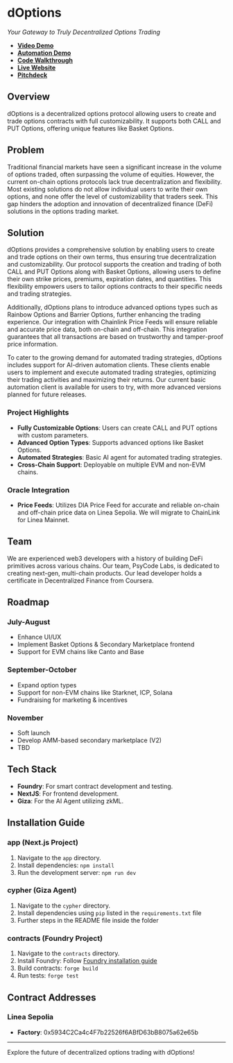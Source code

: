 # dOptions

*Your Gateway to Truly Decentralized Options Trading*

- **[Video Demo](https://youtu.be/OV_RVZxUJ38)**
- **[Automation Demo](https://youtu.be/AZyX4mt8d8c)**
- **[Code Walkthrough](https://youtu.be/anJyjkQ6W0g)**
- **[Live Website](https://doptions-plum.vercel.app/)**
- **[Pitchdeck](https://doptions-uokcwbj.gamma.site/)**

## Overview
dOptions is a decentralized options protocol allowing users to create and trade options contracts with full customizability. It supports both CALL and PUT Options, offering unique features like Basket Options.

## Problem
Traditional financial markets have seen a significant increase in the volume of options traded, often surpassing the volume of equities. However, the current on-chain options protocols lack true decentralization and flexibility. Most existing solutions do not allow individual users to write their own options, and none offer the level of customizability that traders seek. This gap hinders the adoption and innovation of decentralized finance (DeFi) solutions in the options trading market.

## Solution
dOptions provides a comprehensive solution by enabling users to create and trade options on their own terms, thus ensuring true decentralization and customizability. Our protocol supports the creation and trading of both CALL and PUT Options along with Basket Options, allowing users to define their own strike prices, premiums, expiration dates, and quantities. This flexibility empowers users to tailor options contracts to their specific needs and trading strategies.

Additionally, dOptions plans to introduce advanced options types such as Rainbow Options and Barrier Options, further enhancing the trading experience. Our integration with Chainlink Price Feeds will ensure reliable and accurate price data, both on-chain and off-chain. This integration guarantees that all transactions are based on trustworthy and tamper-proof price information.

To cater to the growing demand for automated trading strategies, dOptions includes support for AI-driven automation clients. These clients enable users to implement and execute automated trading strategies, optimizing their trading activities and maximizing their returns. Our current basic automation client is available for users to try, with more advanced versions planned for future releases.

### Project Highlights
- **Fully Customizable Options**: Users can create CALL and PUT options with custom parameters.
- **Advanced Option Types**: Supports advanced options like Basket Options.
- **Automated Strategies**: Basic AI agent for automated trading strategies.
- **Cross-Chain Support**: Deployable on multiple EVM and non-EVM chains.

### Oracle Integration
- **Price Feeds**: Utilizes DIA Price Feed for accurate and reliable on-chain and off-chain price data on Linea Sepolia. We will migrate to ChainLink for Linea Mainnet.

## Team
We are experienced web3 developers with a history of building DeFi primitives across various chains. Our team, PsyCode Labs, is dedicated to creating next-gen, multi-chain products. Our lead developer holds a certificate in Decentralized Finance from Coursera.

## Roadmap
### July-August
- Enhance UI/UX
- Implement Basket Options & Secondary Marketplace frontend
- Support for EVM chains like Canto and Base

### September-October
- Expand option types
- Support for non-EVM chains like Starknet, ICP, Solana
- Fundraising for marketing & incentives

### November
- Soft launch
- Develop AMM-based secondary marketplace (V2)
- TBD

## Tech Stack
- **Foundry**: For smart contract development and testing.
- **NextJS**: For frontend development.
- **Giza**: For the AI Agent utilizing zkML.

## Installation Guide
### app (Next.js Project)
1. Navigate to the `app` directory.
2. Install dependencies: `npm install`
3. Run the development server: `npm run dev`

### cypher (Giza Agent)
1. Navigate to the `cypher` directory.
2. Install dependencies using `pip` listed in the `requirements.txt` file
3. Further steps in the README file inside the folder

### contracts (Foundry Project)
1. Navigate to the `contracts` directory.
2. Install Foundry: Follow [Foundry installation guide](https://book.getfoundry.sh/getting-started/installation.html)
3. Build contracts: `forge build`
4. Run tests: `forge test`

## Contract Addresses
### Linea Sepolia
- **Factory**: 0x5934C2Ca4c4F7b22526f6ABfD63bB8075a62e65b

---

Explore the future of decentralized options trading with dOptions!
